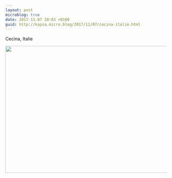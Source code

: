 ```yaml
---
layout: post
microblog: true
date: 2017-11-07 20:03 +0100
guid: http://kapsa.micro.blog/2017/11/07/cecina-italie.html
---
```

Cecina, Italie

<img src="http://blog.jeankapsa.com/uploads/2017/d2beb7bed2.jpg" width="600" height="397" />
